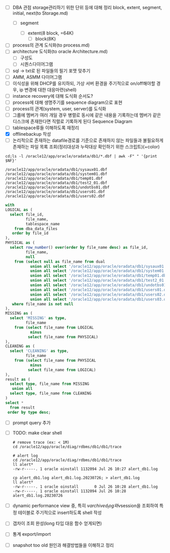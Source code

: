 - [ ] DBA 관점 storage관리하기 위한 단위 등에 대해 정리 block, extent, segment, initial, next(to Storage.md)
  - [ ] segment

    - [ ] extent(8 block, =64K)
      - [ ] block(8K)

- [ ] process의 관계 도식화(to process.md)
- [ ] architecture 도식화(to oracle Architecture.md)
  - [ ] 구성도
  - [ ] 시퀀스다이어그램
- [ ] sql -> txt로 된 파일들의 필기 포맷 맞추기
- [ ] AMM, ASMM 다이어그램
- [ ] 이식성을 위해 DHCP를 유지하되, 가상 서버 환경을 주기적으로 on/off해야할 경우, ip 변경에 대한 대응마련(shell)
- [ ] instance recovery에 대해 도식화 순서도?
- [ ] process에 대해 생명주기를 sequence diagram으로 표현
- [ ] process의 관계(system, user, server)를 도식화
- [ ] 그룹에 멤버가 여러 개일 경우 병렬로 동시에 같은 내용을 기록하는데 멤버가 같은 디스크에 존재한다면 직렬로 기록하게 된다 Sequence Diagram
- [ ] tablespace류들 이해하도록 재정리
- [x] offlinebackup 작성
- [ ] 논리적으로 존재하는 datafile경로를 기준으로 존재하지 않는 파일들과 불필요하게 존재하는 파일 목록 조회(정리대상과 누락대상 확인하기 위한 스크립트)(+color)

```shell
cd;ls -l /oracle12/app/oracle/oradata/db1/*.dbf | awk -F" " '{print $NF}'
 
/oracle12/app/oracle/oradata/db1/sysaux01.dbf
/oracle12/app/oracle/oradata/db1/system01.dbf
/oracle12/app/oracle/oradata/db1/temp01.dbf
/oracle12/app/oracle/oradata/db1/test2_01.dbf
/oracle12/app/oracle/oradata/db1/undotbs01.dbf
/oracle12/app/oracle/oradata/db1/users01.dbf
/oracle12/app/oracle/oradata/db1/users02.dbf

```



```sql
with
LOGICAL as (
  select file_id,
         file_name,
         tablespace_name
    from dba_data_files
   order by file_id
),
PHYSICAL as (
  select row_number() over(order by file_name desc) as file_id,
         file_name,
         null
    from (select null as file_name from dual
           union all select '/oracle12/app/oracle/oradata/db1/sysaux01.dbf' from dual
           union all select '/oracle12/app/oracle/oradata/db1/system01.dbf' from dual
           union all select '/oracle12/app/oracle/oradata/db1/temp01.dbf' from dual
           union all select '/oracle12/app/oracle/oradata/db1/test2_01.dbf' from dual
           union all select '/oracle12/app/oracle/oradata/db1/undotbs01.dbf' from dual
           union all select '/oracle12/app/oracle/oradata/db1/users01.dbf' from dual
           union all select '/oracle12/app/oracle/oradata/db1/users02.dbf' from dual
           union all select '/oracle12/app/oracle/oradata/db1/users03.dbf' from dual)
   where file_name is not null
),
MISSING as (
  select 'MISSING' as type,
         file_name
    from (select file_name from LOGICAL
           minus
          select file_name from PHYSICAL)
),
CLEANING as (
  select 'CLEANING' as type,
         file_name
    from (select file_name from PHYSICAL
           minus
          select file_name from LOGICAL)
),
result as (
  select type, file_name from MISSING
   union all
  select type, file_name from CLEANING
)
select *
  from result
 order by type desc;
```



- [ ] prompt query 추가
- [ ] TODO: make clear shell

  ```shell
  # remove trace (ex: < 1M)
  cd /oracle12/app/oracle/diag/rdbms/db1/db1/trace
  
  # alert log
  cd /oracle12/app/oracle/diag/rdbms/db1/db1/trace
  ll alert*
  -rw-r-----. 1 oracle oinstall 1132094 Jul 26 10:27 alert_db1.log
  
  cp alert_db1.log alert_db1.log.20230726; > alert_db1.log
  ll alert*
  -rw-r-----. 1 oracle oinstall       0 Jul 26 10:28 alert_db1.log
  -rw-r-----. 1 oracle oinstall 1132094 Jul 26 10:28 alert_db1.log.20230726
  ```

- [ ] dynamic performance view 중, 특히 v$archived_log와 v$session을 조회하여 특정 테이블로 주기적으로  insert하도록 shell 작성
- [ ] 갭차이 조회 완성(long 타입 대응 함수 얻게되면)
- [ ] 통계 export/import
- [ ] snapshot too old 원인과 해결방법들을 이해하고 정리

